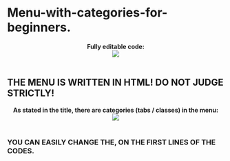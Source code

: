 # Menu-with-categories-for-beginners.


<div style="text-align: center;">
<b>Fully editable code:</b><br>

<img src="https://ibb.co/3WdHKJJ/7-CC1-DEC5-ACAE-43-D3-B963-16-ED9-B85-E8-E5.jpg">
</div>

<br>

## THE MENU IS WRITTEN IN HTML! DO NOT JUDGE STRICTLY!

<div style="text-align: center;">
<b>As stated in the title, there are categories (tabs / classes) in the menu:</b><br>

<img src="https://cdn.discordapp.com/attachments/889540966057390091/900874758009274368/image0.png">
</div>

<br>

### YOU CAN EASILY CHANGE THE, ON THE FIRST LINES OF THE CODES.

